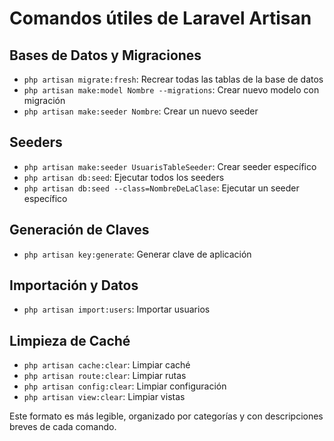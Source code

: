 

# Comandos útiles de Laravel Artisan

## Bases de Datos y Migraciones
- `php artisan migrate:fresh`: Recrear todas las tablas de la base de datos
- `php artisan make:model Nombre --migrations`: Crear nuevo modelo con migración
- `php artisan make:seeder Nombre`: Crear un nuevo seeder

## Seeders
- `php artisan make:seeder UsuarisTableSeeder`: Crear seeder específico
- `php artisan db:seed`: Ejecutar todos los seeders
- `php artisan db:seed --class=NombreDeLaClase`: Ejecutar un seeder específico

## Generación de Claves
- `php artisan key:generate`: Generar clave de aplicación

## Importación y Datos
- `php artisan import:users`: Importar usuarios

## Limpieza de Caché
- `php artisan cache:clear`: Limpiar caché
- `php artisan route:clear`: Limpiar rutas
- `php artisan config:clear`: Limpiar configuración
- `php artisan view:clear`: Limpiar vistas

Este formato es más legible, organizado por categorías y con descripciones breves de cada comando.